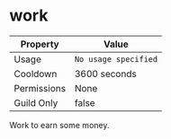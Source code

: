 # work

| Property | Value |
|----------|-------|
| Usage | `No usage specified` |
| Cooldown | 3600 seconds |
| Permissions | None |
| Guild Only | false |

Work to earn some money.